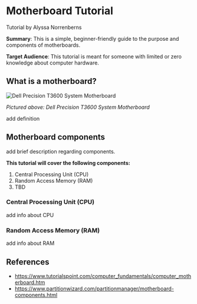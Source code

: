 # Motherboard Tutorial

Tutorial by Alyssa Norrenberns

**Summary**: This is a simple, beginner-friendly guide to the purpose and components of motherboards.

**Target Audience**: This tutorial is meant for someone with limited or zero knowledge about computer hardware.

## What is a motherboard?

![Dell Precision T3600 System Motherboard](https://upload.wikimedia.org/wikipedia/commons/b/b7/Computer-motherboard.jpg "Motherboard")

*Pictured above: Dell Precision T3600 System Motherboard*

add definition

## Motherboard components

add brief description regarding components.

**This tutorial will cover the following components:**
1. Central Processing Unit (CPU)
2. Random Access Memory (RAM)
3. TBD

### Central Processing Unit (CPU)

add info about CPU

### Random Access Memory (RAM)

add info about RAM

## References

- https://www.tutorialspoint.com/computer_fundamentals/computer_motherboard.htm
- https://www.partitionwizard.com/partitionmanager/motherboard-components.html
